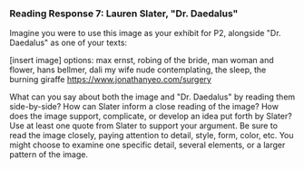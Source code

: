 ### Reading Response 7: Lauren Slater, "Dr. Daedalus"

Imagine you were to use this image as your exhibit for P2, alongside "Dr. Daedalus" as one of your texts:

[insert image]
options: max ernst, robing of the bride, man woman and flower, hans bellmer, dali my wife nude contemplating, the sleep, the burning giraffe
https://www.jonathanyeo.com/surgery

What can you say about both the image and "Dr. Daedalus" by reading them side-by-side? How can Slater inform a close reading of the image? How does the image support, complicate, or develop an idea put forth by Slater? Use at least one quote from Slater to support your argument. Be sure to read the image closely, paying attention to detail, style, form, color, etc. You might choose to examine one specific detail, several elements, or a larger pattern of the image. 
